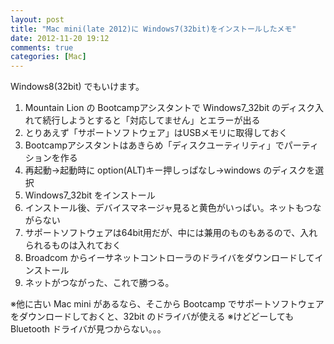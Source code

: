 ```yaml
---
layout: post
title: "Mac mini(late 2012)に Windows7(32bit)をインストールしたメモ"
date: 2012-11-20 19:12
comments: true
categories: [Mac]
---
```

Windows8(32bit) でもいけます。

<!-- more -->

1. Mountain Lion の Bootcampアシスタントで Windows7_32bit のディスク入れて続行しようとすると「対応してません」とエラーが出る
2. とりあえず「サポートソフトウェア」はUSBメモリに取得しておく
3. Bootcampアシスタントはあきらめ「ディスクユーティリティ」でパーティションを作る
4. 再起動→起動時に option(ALT)キー押しっぱなし→windows のディスクを選択
5. Windows7_32bit をインストール
6. インストール後、デバイスマネージャ見ると黄色がいっぱい。ネットもつながらない
7. サポートソフトウェアは64bit用だが、中には兼用のものもあるので、入れられるものは入れておく
8. Broadcom からイーサネットコントローラのドライバをダウンロードしてインストール
9. ネットがつながった、これで勝つる。

※他に古い Mac mini があるなら、そこから Bootcamp でサポートソフトウェアをダウンロードしておくと、32bit のドライバが使える
※けどどーしても Bluetooth ドライバが見つからない。。。

